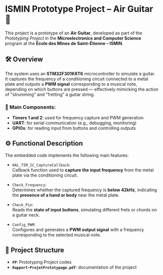 # ISMIN Prototype Project – Air Guitar 🎸

This project is a prototype of an **Air Guitar**, developed as part of the *Prototyping Project* in the **Microelectronics and Computer Science** program at the **École des Mines de Saint-Étienne – ISMIN**.

## 🛠️ Overview

The system uses an **STM32F301K8T6** microcontroller to simulate a guitar. It captures the frequency of a conditioning circuit connected to a metal plate and outputs a **PWM signal** corresponding to a musical note, depending on which buttons are pressed — effectively mimicking the action of "strumming" and "fretting" a guitar string.

### 🧩 Main Components:
- **Timers 1 and 2**: used for frequency capture and PWM generation
- **UART**: for serial communication (e.g., debugging, monitoring)
- **GPIOs**: for reading input from buttons and controlling outputs

## ⚙️ Functional Description

The embedded code implements the following main features:

- `HAL_TIM_IC_CaptureCallback`:  
  Callback function used to **capture the input frequency** from the metal plate via the conditioning circuit.

- `Check_Frequency`:  
  Determines whether the captured frequency is **below 42kHz**, indicating the **presence of a hand or body** near the metal plate.

- `Check_Pin`:  
  Reads the **state of input buttons**, simulating different frets or chords on a guitar neck.

- `Config_PWM`:  
  Configures and generates a **PWM output signal** with a frequency corresponding to the selected musical note.

## 📁 Project Structure

- **`PP`**: Prototyping Project codes
- **`Rapport-ProjetPrototypage.pdf`**: documentation of the project